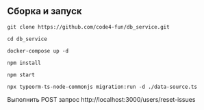 ## Сборка и запуск

`git clone https://github.com/code4-fun/db_service.git`

`cd db_service`

`docker-compose up -d`

`npm install`

`npm start`

`npx typeorm-ts-node-commonjs migration:run -d ./data-source.ts`

Выполнить POST запрос http://localhost:3000/users/reset-issues